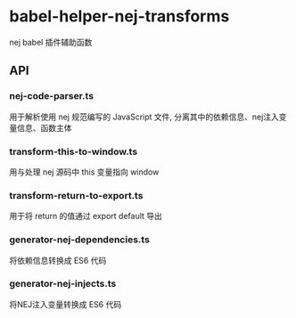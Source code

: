 # babel-helper-nej-transforms

nej babel 插件辅助函数

## API

### nej-code-parser.ts

用于解析使用 nej 规范编写的 JavaScript 文件, 分离其中的依赖信息、nej注入变量信息、函数主体

### transform-this-to-window.ts 

用与处理 nej 源码中 this 变量指向 window 

### transform-return-to-export.ts 

用于将 return 的值通过 export default 导出

### generator-nej-dependencies.ts

将依赖信息转换成 ES6 代码

### generator-nej-injects.ts

将NEJ注入变量转换成 ES6 代码
